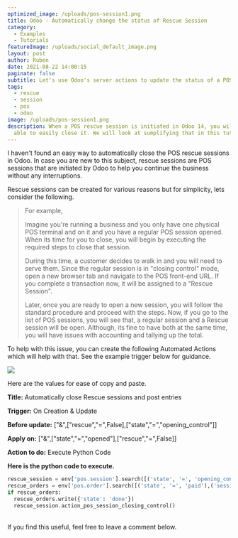 ```yaml
---
optimized_image: /uploads/pos-session1.png
title: Odoo - Automatically change the status of Rescue Session
category:
  - Examples
  - Tutorials
featureImage: /uploads/social_default_image.png
layout: post
author: Ruben
date: 2021-08-22 14:00:15
paginate: false
subtitle: Let's use Odoo's server actions to update the status of a POS rescue sessions
tags:
  - rescue
  - session
  - pos
  - odoo
image: /uploads/pos-session1.png
description: When a POS rescue session is initiated in Odoo 14, you will not be
  able to easily close it. We will look at sumplifying that in this tutorial
---
```

I haven't found an easy way to automatically close the POS rescue sessions in Odoo. In case you are new to this subject, rescue sessions are POS sessions that are initiated by Odoo to help you continue the business without any interruptions.

 Rescue sessions can be created for various reasons but for simplicity, lets consider the following. 

> For example, 
>
> Imagine you're running a business and you only have one physical POS terminal and on it and you have a regular POS session opened. When its time for you to close, you will begin by executing the required steps to close that session.
>
> During this time, a customer decides to walk in and you will need to serve them. Since the regular session is in "closing control" mode, open a new browser tab and navigate to the POS front-end URL. If you complete a transaction now, it will be assigned to a "Rescue Session".
>
> Later, once you are ready to open a new session, you will follow the standard procedure and proceed with the steps. Now, if you go to the list of POS sessions, you will see that, a regular session and a Rescue session will be open. Although, its fine to have both at the same time, you will have issues with accounting and tallying up the total.

To help with this issue, you can create the following Automated Actions which will help with that. See the example trigger below for guidance.

![](/assets/img/uploads/screen-shot-2021-08-22-at-2.35.35-pm.png)

Here are the values for ease of copy and paste.

**Title:** Automatically close Rescue sessions and post entries

**Trigger:** On Creation & Update

**Before update:** \["&",["rescue","=",False],\["state","=","opening_control"]]

**Apply on:** \["&",["state","=","opened"],\["rescue","=",False]]

**Action to do:** Execute Python Code

**Here is the python code to execute.**

```python
rescue_session = env['pos.session'].search([('state', '=', 'opening_control'),('name', 'ilike', 'RESCUE FOR POS')])
rescue_orders = env['pos.order'].search([('state', '=', 'paid'),('session_id', 'ilike', 'RESCUE FOR POS')])
if rescue_orders:
  rescue_orders.write({'state': 'done'})
  rescue_session.action_pos_session_closing_control()
```

\
If you find this useful, feel free to leave a comment below.